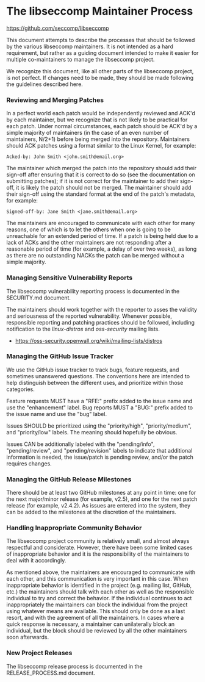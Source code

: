 The libseccomp Maintainer Process
===============================================================================
https://github.com/seccomp/libseccomp

This document attempts to describe the processes that should be followed by the
various libseccomp maintainers.  It is not intended as a hard requirement, but
rather as a guiding document intended to make it easier for multiple
co-maintainers to manage the libseccomp project.

We recognize this document, like all other parts of the libseccomp project, is
not perfect.  If changes need to be made, they should be made following the
guidelines described here.

### Reviewing and Merging Patches

In a perfect world each patch would be independently reviewed and ACK'd by each
maintainer, but we recognize that is not likely to be practical for each patch.
Under normal circumstances, each patch should be ACK'd by a simple majority of
maintainers (in the case of an even number of maintainers, N/2+1) before being
merged into the repository.  Maintainers should ACK patches using a format
similar to the Linux Kernel, for example:

```
Acked-by: John Smith <john.smith@email.org>
```

The maintainer which merged the patch into the repository should add their
sign-off after ensuring that it is correct to do so (see the documentation on
submitting patches); if it is not correct for the maintainer to add their
sign-off, it is likely the patch should not be merged.  The maintainer should
add their sign-off using the standard format at the end of the patch's
metadata, for example:

```
Signed-off-by: Jane Smith <jane.smith@email.org>
```

The maintainers are encouraged to communicate with each other for many reasons,
one of which is to let the others when one is going to be unreachable for an
extended period of time.  If a patch is being held due to a lack of ACKs and
the other maintainers are not responding after a reasonable period of time (for
example, a delay of over two weeks), as long as there are no outstanding NACKs
the patch can be merged without a simple majority.

### Managing Sensitive Vulnerability Reports

The libseccomp vulnerability reporting process is documented in the SECURITY.md
document.

The maintainers should work together with the reporter to asses the validity
and seriousness of the reported vulnerability.  Whenever possible, responsible
reporting and patching practices should be followed, including notification to
the _linux-distros_ and _oss-security_ mailing lists.

* https://oss-security.openwall.org/wiki/mailing-lists/distros

### Managing the GitHub Issue Tracker

We use the GitHub issue tracker to track bugs, feature requests, and sometimes
unanswered questions.  The conventions here are intended to help distinguish
between the different uses, and prioritize within those categories.

Feature requests MUST have a "RFE:" prefix added to the issue name and use the
"enhancement" label.  Bug reports MUST a "BUG:" prefix added to the issue name
and use the "bug" label.

Issues SHOULD be prioritized using the "priority/high", "priority/medium", and
"priority/low" labels.  The meaning should hopefully be obvious.

Issues CAN be additionally labeled with the "pending/info", "pending/review",
and "pending/revision" labels to indicate that additional information is
needed, the issue/patch is pending review, and/or the patch requires changes.

### Managing the GitHub Release Milestones

There should be at least two GitHub milestones at any point in time: one for
the next major/minor release (for example, v2.5), and one for the next patch
release (for example, v2.4.2).  As issues are entered into the system, they can
be added to the milestones at the discretion of the maintainers.

### Handling Inappropriate Community Behavior

The libseccomp project community is relatively small, and almost always
respectful and considerate.  However, there have been some limited cases of
inappropriate behavior and it is the responsibility of the maintainers to deal
with it accordingly.

As mentioned above, the maintainers are encouraged to communicate with each
other, and this communication is very important in this case.  When
inappropriate behavior is identified in the project (e.g. mailing list, GitHub,
etc.) the maintainers should talk with each other as well as the responsible
individual to try and correct the behavior.  If the individual continues to act
inappropriately the maintainers can block the individual from the project using
whatever means are available.  This should only be done as a last resort, and
with the agreement of all the maintainers.  In cases where a quick response is
necessary, a maintainer can unilaterally block an individual, but the block
should be reviewed by all the other maintainers soon afterwards.

### New Project Releases

The libseccomp release process is documented in the RELEASE_PROCESS.md
document.
